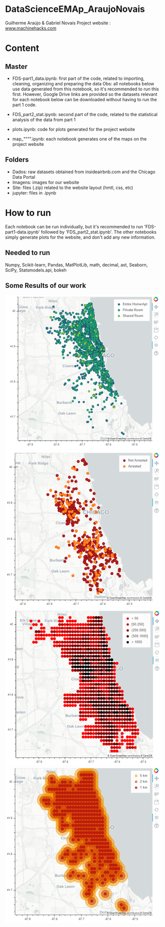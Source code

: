 # DataScienceEMAp_AraujoNovais
Guilherme Araújo & Gabriel Novais
Project website : www.machinehacks.com


# Content
## Master

- FDS-part1_data.ipynb: first part of the code, related to importing, cleaning, organizing and preparing the data
Obs: all notebooks below use data generated from this notebook, so it's recommended to run this first. However, Google Drive links are provided so the datasets relevant for each notebook below can be downloaded without having to run the part 1 code.

- FDS_part2_stat.ipynb: second part of the code, related to the statistical analysis of the data from part 1
- plots.ipynb: code for plots generated for the project website
- map_"""".ipynb: each notebook generates one of the maps on the project website

## Folders
- Dados: raw datasets obtained from insideairbnb.com and the Chicago Data Portal
- Imagens: images for our website
- Site: files (.zip) related to the website layout (hmtl, css, etc)
- jupyter: files in .ipynb


# How to run
Each notebook can be run individually, but it's recommended to run 'FDS-part1-data.ipynb' followed by 'FDS_part2_stat.ipynb'. The other notebooks simply generate plots for the website, and don't add any new information.

## Needed to run
Numpy, Scikit-learn, Pandas, MatPlotLib, math, decimal, ast, Seaborn, SciPy, Statsmodels.api, bokeh

## Some Results of our work

<img src="imagens/Screenshot (236).png">
<img src="imagens/Screenshot (237).png">
<img src="imagens/Screenshot (239).png">
<img src="imagens/Screenshot (242).png">

